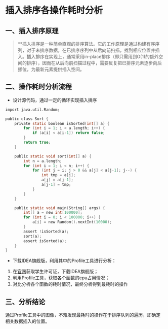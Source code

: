 # 插入排序各操作耗时分析

## 一、插入排序原理
>**插入排序是一种简单直观的排序算法。它的工作原理是通过构建有序序列，对于未排序数据，在已排序序列中从后向前扫描，找到相应位置并插入。插入排序在实现上，通常采用in-place排序（即只需用到O(1)的额外空间的排序），因而在从后向前扫描过程中，需要反复把已排序元素逐步向后挪位，为最新元素提供插入空间。

## 二、操作耗时分析流程
- 设计源代码，通过一定的循环实现插入排序
```C
import java.util.Random;

public class Sort {
    private static boolean isSorted(int[] a) {
        for (int i = 1; i < a.length; i++) {
            if (a[i] < a[i-1]) return false;
        }
        return true;
    }

    public static void sort(int[] a) {
        int n = a.length;
        for (int i = 1; i < n; i++) {
            for (int j = i; j > 0 && a[j] < a[j-1]; j--) {
                int tmp = a[j];
                a[j] = a[j-1];
                a[j-1] = tmp;
            }
        }
    }

    public static void main(String[] args) {
        int[] a = new int[100000];
        for (int i = 0; i < 100000; i++) {
            a[i] = new Random().nextInt(10000);
        }
        assert !isSorted(a);
        sort(a);
        assert isSorted(a);
    }
}
```

- 下载IDEA旗舰版，利用其中的Profile工具进行分析：
1. 在[官网](https://www.jetbrains.com/idea/)获取学生许可证，下载IDEA旗舰版；
2. 利用Profile工具，获取各个函数的cpu占用情况；
3. 对比分析各个函数的耗时情况，最终分析得到最耗时的操作

## 三、分析结论
通过Profile工具中的图像，不难发现最耗时的操作在于排序队列的遍历，即确定相关数据插入的位置。
